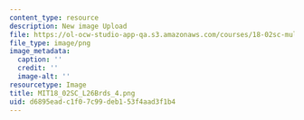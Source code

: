 ```yaml
---
content_type: resource
description: New image Upload
file: https://ol-ocw-studio-app-qa.s3.amazonaws.com/courses/18-02sc-multivariable-calculus-fall-2010/d6895eadc1f07c99deb153f4aad3f1b4_MIT18_02SC_L26Brds_4.png
file_type: image/png
image_metadata:
  caption: ''
  credit: ''
  image-alt: ''
resourcetype: Image
title: MIT18_02SC_L26Brds_4.png
uid: d6895ead-c1f0-7c99-deb1-53f4aad3f1b4
---
```

